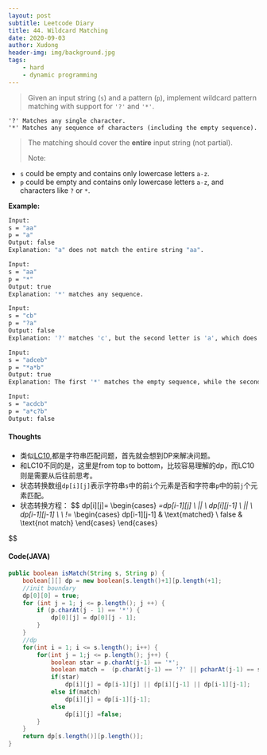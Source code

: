 ```yaml
---
layout: post
subtitle: Leetcode Diary
title: 44. Wildcard Matching
date: 2020-09-03
author: Xudong
header-img: img/background.jpg
tags: 
    - hard
    - dynamic programming
---
```


>Given an input string (`s`) and a pattern (`p`), implement wildcard pattern matching with support for `'?'` and `'*'`.

```
'?' Matches any single character.
'*' Matches any sequence of characters (including the empty sequence).
```

>The matching should cover the **entire** input string (not partial).
>
>Note:

-    `s` could be empty and contains only lowercase letters `a-z`.
-    `p` could be empty and contains only lowercase letters `a-z`, and characters like `?` or `*`.


**Example:**

```bash
Input:
s = "aa"
p = "a"
Output: false
Explanation: "a" does not match the entire string "aa".

Input:
s = "aa"
p = "*"
Output: true
Explanation: '*' matches any sequence.

Input:
s = "cb"
p = "?a"
Output: false
Explanation: '?' matches 'c', but the second letter is 'a', which does not match 'b'.

Input:
s = "adceb"
p = "*a*b"
Output: true
Explanation: The first '*' matches the empty sequence, while the second '*' matches the substring "dce".

Input:
s = "acdcb"
p = "a*c?b"
Output: false
```



#### Thoughts

- 类似[LC10](https://xudongliuharold.github.io/2020/07/06/Leetcode-Diary-lc10/),都是字符串匹配问题，首先就会想到DP来解决问题。
- 和LC10不同的是，这里是from top to bottom，比较容易理解的dp，而LC10则是需要从后往前思考。
- 状态转换数组`dp[i][j]`表示字符串`s`中的前`i`个元素是否和字符串`p`中的前`j`个元素匹配。
- 状态转换方程：
$$
dp[i][j]=
\begin{cases}
*=dp[i-1][j] \ || \ dp[i][j-1] \ || \ dp[i-1][j-1] \\
\\
!*= \begin{cases}
dp[i-1][j-1] & \text{matched} \\
false & \text{not match}
\end{cases} 
\end{cases}

$$

#### Code(JAVA)

```java
public boolean isMatch(String s, String p) {
    boolean[][] dp = new boolean[s.length()+1][p.length(+1];
    //init boundary
    dp[0][0] = true;
    for (int j = 1; j <= p.length(); j ++) {
        if (p.charAt(j - 1) == '*') {
            dp[0][j] = dp[0][j - 1];
        }
    }
    //dp
    for(int i = 1; i <= s.length(); i++) {
        for(int j = 1;j <= p.length(); j++) {
            boolean star = p.charAt(j-1) == '*';
            boolean match =  (p.charAt(j-1) == '?' || pcharAt(j-1) == s.charAt(i-1));  
            if(star)
                dp[i][j] = dp[i-1][j] || dp[i][j-1] || dp[i-1][j-1];
            else if(match)
                dp[i][j] = dp[i-1][j-1];
            else
                dp[i][j] =false;
        }
    }
    return dp[s.length()][p.length()];
}
```


<script type="text/javascript" src="https://xudongliuharold.github.io/js/latex-math.js?config=default"></script>
